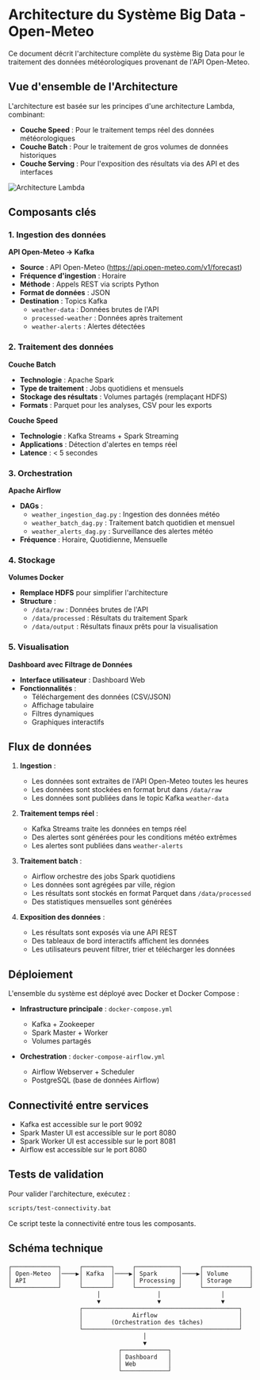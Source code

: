 # Architecture du Système Big Data - Open-Meteo

Ce document décrit l'architecture complète du système Big Data pour le traitement des données météorologiques provenant de l'API Open-Meteo.

## Vue d'ensemble de l'Architecture

L'architecture est basée sur les principes d'une architecture Lambda, combinant:
- **Couche Speed** : Pour le traitement temps réel des données météorologiques
- **Couche Batch** : Pour le traitement de gros volumes de données historiques
- **Couche Serving** : Pour l'exposition des résultats via des API et des interfaces

![Architecture Lambda](https://raw.githubusercontent.com/lara58/projet_architecture_big_data/main/docs/images/architecture_lambda.png)

## Composants clés

### 1. Ingestion des données

**API Open-Meteo → Kafka**

- **Source** : API Open-Meteo (https://api.open-meteo.com/v1/forecast)
- **Fréquence d'ingestion** : Horaire
- **Méthode** : Appels REST via scripts Python
- **Format de données** : JSON
- **Destination** : Topics Kafka
  - `weather-data` : Données brutes de l'API
  - `processed-weather` : Données après traitement
  - `weather-alerts` : Alertes détectées

### 2. Traitement des données

**Couche Batch**
- **Technologie** : Apache Spark
- **Type de traitement** : Jobs quotidiens et mensuels
- **Stockage des résultats** : Volumes partagés (remplaçant HDFS)
- **Formats** : Parquet pour les analyses, CSV pour les exports

**Couche Speed**
- **Technologie** : Kafka Streams + Spark Streaming
- **Applications** : Détection d'alertes en temps réel
- **Latence** : < 5 secondes

### 3. Orchestration

**Apache Airflow**
- **DAGs** :
  - `weather_ingestion_dag.py` : Ingestion des données météo
  - `weather_batch_dag.py` : Traitement batch quotidien et mensuel
  - `weather_alerts_dag.py` : Surveillance des alertes météo
- **Fréquence** : Horaire, Quotidienne, Mensuelle

### 4. Stockage

**Volumes Docker**
- **Remplace HDFS** pour simplifier l'architecture
- **Structure** :
  - `/data/raw` : Données brutes de l'API
  - `/data/processed` : Résultats du traitement Spark
  - `/data/output` : Résultats finaux prêts pour la visualisation

### 5. Visualisation

**Dashboard avec Filtrage de Données**
- **Interface utilisateur** : Dashboard Web
- **Fonctionnalités** :
  - Téléchargement des données (CSV/JSON)
  - Affichage tabulaire
  - Filtres dynamiques
  - Graphiques interactifs

## Flux de données

1. **Ingestion** : 
   - Les données sont extraites de l'API Open-Meteo toutes les heures
   - Les données sont stockées en format brut dans `/data/raw`
   - Les données sont publiées dans le topic Kafka `weather-data`

2. **Traitement temps réel** :
   - Kafka Streams traite les données en temps réel
   - Des alertes sont générées pour les conditions météo extrêmes
   - Les alertes sont publiées dans `weather-alerts`

3. **Traitement batch** :
   - Airflow orchestre des jobs Spark quotidiens
   - Les données sont agrégées par ville, région
   - Les résultats sont stockés en format Parquet dans `/data/processed`
   - Des statistiques mensuelles sont générées

4. **Exposition des données** :
   - Les résultats sont exposés via une API REST
   - Des tableaux de bord interactifs affichent les données
   - Les utilisateurs peuvent filtrer, trier et télécharger les données

## Déploiement

L'ensemble du système est déployé avec Docker et Docker Compose :

- **Infrastructure principale** : `docker-compose.yml`
  - Kafka + Zookeeper
  - Spark Master + Worker
  - Volumes partagés

- **Orchestration** : `docker-compose-airflow.yml`
  - Airflow Webserver + Scheduler
  - PostgreSQL (base de données Airflow)

## Connectivité entre services

- Kafka est accessible sur le port 9092
- Spark Master UI est accessible sur le port 8080
- Spark Worker UI est accessible sur le port 8081
- Airflow est accessible sur le port 8080

## Tests de validation

Pour valider l'architecture, exécutez :
```bash
scripts/test-connectivity.bat
```

Ce script teste la connectivité entre tous les composants.

## Schéma technique

```
┌─────────────┐     ┌────────┐     ┌────────────┐     ┌─────────────┐
│ Open-Meteo  │────▶│ Kafka  │────▶│ Spark      │────▶│ Volume      │
│ API         │     │        │     │ Processing │     │ Storage     │
└─────────────┘     └────────┘     └────────────┘     └─────────────┘
                         │                │                 │
                         ▼                ▼                 ▼
                    ┌────────────────────────────────────────────┐
                    │              Airflow                       │
                    │        (Orchestration des tâches)          │
                    └────────────────────────────────────────────┘
                                      │
                                      ▼
                               ┌─────────────┐
                               │ Dashboard   │
                               │ Web         │
                               └─────────────┘
```